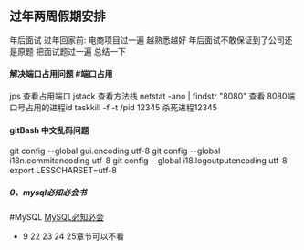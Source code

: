 ## 过年两周假期安排
年后面试
过年回家前: 电商项目过一遍 越熟悉越好
年后面试不敢保证到了公司还是原题
把面试题过一遍 总结一下

#### 解决端口占用问题 #端口占用
jps 查看占用端口
jstack 查看方法栈
netstat -ano | findstr "8080" 查看 8080端口号占用的进程id
taskkill -f -t /pid 12345 杀死进程12345

#### gitBash 中文乱码问题
git config --global gui.encoding utf-8
git config --global i18n.commitencoding utf-8
git config --global i18.logoutputencoding utf-8
export LESSCHARSET=utf-8

##### 0、mysql必知必会书
#MySQL 
[MySQL必知必会](../资料书/MySQL必知必会.pdf)
-   9 22 23 24 25章节可以不看



